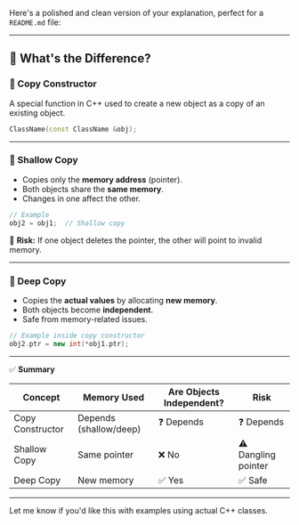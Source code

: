 Here's a polished and clean version of your explanation, perfect for a `README.md` file:

---

## 🧠 What's the Difference?

### 🔸 Copy Constructor

A special function in C++ used to create a new object as a copy of an existing object.

```cpp
ClassName(const ClassName &obj);
```

---

### 🔸 Shallow Copy

* Copies only the **memory address** (pointer).
* Both objects share the **same memory**.
* Changes in one affect the other.

```cpp
// Example
obj2 = obj1;  // Shallow copy
```

🛑 **Risk:** If one object deletes the pointer, the other will point to invalid memory.

---

### 🔸 Deep Copy

* Copies the **actual values** by allocating **new memory**.
* Both objects become **independent**.
* Safe from memory-related issues.

```cpp
// Example inside copy constructor
obj2.ptr = new int(*obj1.ptr);
```

---

✅ **Summary**

| Concept          | Memory Used            | Are Objects Independent? | Risk                |
| ---------------- | ---------------------- | ------------------------ | ------------------- |
| Copy Constructor | Depends (shallow/deep) | ❓ Depends                | ❓ Depends           |
| Shallow Copy     | Same pointer           | ❌ No                     | ⚠️ Dangling pointer |
| Deep Copy        | New memory             | ✅ Yes                    | ✅ Safe              |

---

Let me know if you'd like this with examples using actual C++ classes.
